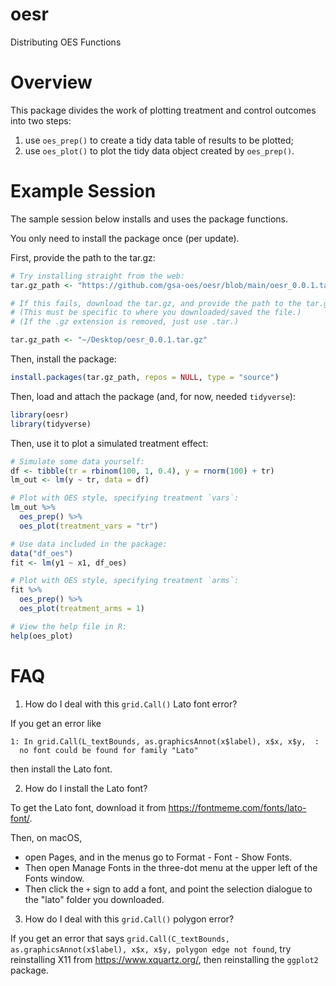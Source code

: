 # oesr
Distributing OES Functions

# Overview

This package divides the work of plotting treatment and control outcomes into two steps:

1. use `oes_prep()` to create a tidy data table of results to be plotted;
2. use `oes_plot()` to plot the tidy data object created by `oes_prep()`.

# Example Session

The sample session below installs and uses the package functions.

You only need to install the package once (per update).

First, provide the path to the tar.gz:

```r
# Try installing straight from the web:
tar.gz_path <- "https://github.com/gsa-oes/oesr/blob/main/oesr_0.0.1.tar.gz"

# If this fails, download the tar.gz, and provide the path to the tar.gz:
# (This must be specific to where you downloaded/saved the file.)
# (If the .gz extension is removed, just use .tar.)

tar.gz_path <- "~/Desktop/oesr_0.0.1.tar.gz"
```

Then, install the package:

```r
install.packages(tar.gz_path, repos = NULL, type = "source")
```

Then, load and attach the package (and, for now, needed `tidyverse`):

```r
library(oesr)
library(tidyverse)
```

Then, use it to plot a simulated treatment effect:

```r
# Simulate some data yourself:
df <- tibble(tr = rbinom(100, 1, 0.4), y = rnorm(100) + tr)
lm_out <- lm(y ~ tr, data = df)

# Plot with OES style, specifying treatment `vars`:
lm_out %>% 
  oes_prep() %>%
  oes_plot(treatment_vars = "tr")

# Use data included in the package:
data("df_oes")
fit <- lm(y1 ~ x1, df_oes)

# Plot with OES style, specifying treatment `arms`:
fit %>% 
  oes_prep() %>%
  oes_plot(treatment_arms = 1)

# View the help file in R:
help(oes_plot)
```

# FAQ

1. How do I deal with this `grid.Call()` Lato font error?

If you get an error like
```
1: In grid.Call(L_textBounds, as.graphicsAnnot(x$label), x$x, x$y,  :
  no font could be found for family "Lato"
```

then install the Lato font.

2. How do I install the Lato font?

To get the Lato font, download it from https://fontmeme.com/fonts/lato-font/. 

Then, on macOS, 

- open Pages, and in the menus go to Format - Font - Show Fonts.
- Then open Manage Fonts in the three-dot menu at the upper left of the Fonts window. 
- Then click the `+` sign to add a font, and point the selection dialogue to the "lato" folder you downloaded.

3. How do I deal with this `grid.Call()` polygon error?

If you get an error that says `grid.Call(C_textBounds, as.graphicsAnnot(x$label), x$x, x$y, polygon edge not found`, try reinstalling X11 from https://www.xquartz.org/, then reinstalling the `ggplot2` package.
